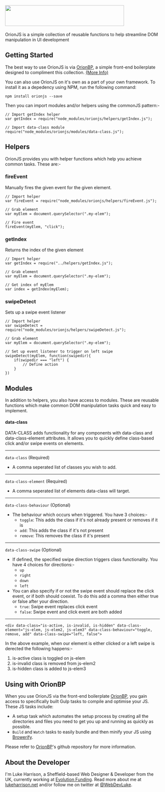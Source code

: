 <h1>
	 <img height="67" width="387" src="https://cdn.rawgit.com/WebDevLuke/OrionJS/develop/misc/orionjs-logo.svg">
</h1>

OrionJS is a simple collection of reusable functions to help streamline DOM manipulation in UI development

## Getting Started

The best way to use OrionJS is via [OrionBP](https://github.com/WebDevLuke/Orion-Framework), a simple front-end boilerplate designed to compliment this collection. [(More Info)](#using-with-orionbp)

You can also use OrionJS on it's own as a part of your own framework. To install it as a depedency using NPM, run the following command:

```
npm install orionjs --save
```

Then you can import modules and/or helpers using the commonJS pattern:-

```
// Import getIndex helper
var getIndex = require("node_modules/orionjs/helpers/getIndex.js");

// Import data-class module
require("node_modules/orionjs/modules/data-class.js");
```

## Helpers
OrionJS provides you with helper functions which help you achieve common tasks. These are:-

### fireEvent
Manually fires the given event for the given element.

```
// Import helper
var fireEvent = require("node_modules/orionjs/helpers/fireEvent.js");

// Grab element
var myElem = document.querySelector(".my-elem");

// Fire event
fireEvent(myElem, "click");
```

### getIndex
Returns the index of the given element

```
// Import helper
var getIndex = require("../helpers/getIndex.js");

// Grab element
var myElem = document.querySelector(".my-elem");

// Get index of myElem
var index = getIndex(myElem);
```

### swipeDetect
Sets up a swipe event listener

```
// Import helper
var swipeDetect = require("node_modules/orionjs/helpers/swipeDetect.js");

// Grab element
var myElem = document.querySelector(".my-elem");

// Set up event listener to trigger on left swipe
swipeDetect(myElem, function(swipedir){
	if(swipedir === "left") {
		// Define action
	}
})
```

## Modules
In addition to helpers, you also have access to modules. These are reusable functions which make common DOM manipulation tasks quick and easy to implement.

#### data-class
DATA-CLASS adds functionality for any components with data-class and data-class-element attributes. It allows you to quickly define class-based click and/or swipe events on elements.

---
`data-class` (Required)
- A comma seperated list of classes you wish to add.
---

`data-class-element` (Required)
- A comma seperated list of elements data-class will target.
---

`data-class-behaviour` (Optional)
- The behaviour which occurs when triggered. You have 3 choices:-
	- `toggle`: This adds the class if it's not already present or removes if it is
	- `add`: This adds the class if it's not present 
	- `remove`: This removes the class if it's present
---

`data-class-swipe` (Optional)
- If defined, the specified swipe direction triggers class functionality. You have 4 choices for directions:-
	- `up`
	- `right`
	- `down`
	- `left`
- You can also specify if or not the swipe event should replace the click event, or if both should coexist. To do this add a comma then either true or false after your direction.
	- `true`: Swipe event replaces click event
	- `false`: Swipe event and click event are both added
---

```
<div data-class="is-active, is-invalid, is-hidden" data-class-element="js-elem, js-elem2, js-elem3" data-class-behaviour="toggle, remove, add" data-class-swipe="left, false">
```
In the above example, when our element is either clicked or a left swipe is derected the following happens:-
1. is-active class is toggled on js-elem
2. is-invalid class is removed from js-elem2
3. is-hidden class is added to js-elem3 


## Using with OrionBP
When you use OrionJS via the front-end boilerplate [OrionBP](https://github.com/WebDevLuke/Orion-Framework), you gain access to specifically built Gulp tasks to compile and optimise your JS. These JS tasks include:

- A setup task which automates the setup process by creating all the directories and files you need to get you up and running as quickly as possible.
- `Build` and `Watch` tasks to easily bundle and then minify your JS using [Browerify](http://browserify.org/).

Please refer to [OrionBP](https://github.com/WebDevLuke/Orion-Framework)'s github repository for more information.


## About the Developer
I'm Luke Harrison, a Sheffield-based Web Designer &amp; Developer from the UK, currently working at [Evolution Funding](https://github.com/EvolutionFunding). Read more about me at [lukeharrison.net](http://www.lukeharrison.net) and/or follow me on twitter at [@WebDevLuke](https://twitter.com/WebDevLuke).

